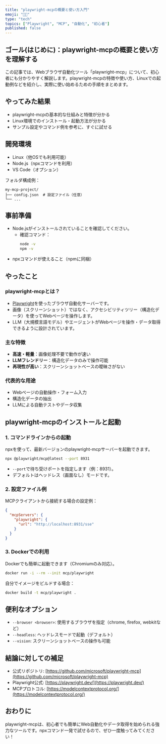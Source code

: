 ```yaml
---
title: "playwright-mcpの概要と使い方入門"
emoji: "🧑‍💻"
type: "tech"
topics: ["Playwright", "MCP", "自動化", "初心者"]
published: false
---
```


## ゴール(はじめに)：playwright-mcpの概要と使い方を理解する

この記事では、Webブラウザ自動化ツール「playwright-mcp」について、初心者にも分かりやすく解説します。playwright-mcpの特徴や使い方、Linuxでの起動例などを紹介し、実際に使い始めるための手順をまとめます。

## やってみた結果

- playwright-mcpの基本的な仕組みと特徴が分かる
- Linux環境でのインストール・起動方法が分かる
- サンプル設定やコマンド例を参考に、すぐに試せる

## 開発環境
- Linux（他OSでも利用可能）
- Node.js（npxコマンドを利用）
- VS Code（オプション）

フォルダ構成例：
```
my-mcp-project/
├── config.json  # 設定ファイル（任意）
└── ...
```

## 事前準備
- Node.jsがインストールされていることを確認してください。
  - 確認コマンド：
    ```bash
    node -v
    npm -v
    ```
- npxコマンドが使えること（npmに同梱）

## やったこと

### playwright-mcpとは？

- [Playwright](https://playwright.dev)を使ったブラウザ自動化サーバーです。
- 画像（スクリーンショット）ではなく、アクセシビリティツリー（構造化データ）を使ってWebページを操作します。
- LLM（大規模言語モデル）やエージェントがWebページを操作・データ取得できるように設計されています。

### 主な特徴
- **高速・軽量**：画像処理不要で動作が速い
- **LLMフレンドリー**：構造化データのみで操作可能
- **再現性が高い**：スクリーンショットベースの曖昧さがない

### 代表的な用途
- Webページの自動操作・フォーム入力
- 構造化データの抽出
- LLMによる自動テストやデータ収集

## playwright-mcpのインストールと起動

### 1. コマンドラインからの起動

npxを使って、最新バージョンのplaywright-mcpサーバーを起動できます。

```bash
npx @playwright/mcp@latest --port 8931
```

- `--port`で待ち受けポートを指定します（例：8931）。
- デフォルトはヘッドレス（画面なし）モードです。

### 2. 設定ファイル例

MCPクライアントから接続する場合の設定例：

```json
{
  "mcpServers": {
    "playwright": {
      "url": "http://localhost:8931/sse"
    }
  }
}
```

### 3. Dockerでの利用

Dockerでも簡単に起動できます（Chromiumのみ対応）。

```bash
docker run -i --rm --init mcp/playwright
```

自分でイメージをビルドする場合：
```bash
docker build -t mcp/playwright .
```

## 便利なオプション
- `--browser <browser>`: 使用するブラウザを指定（chrome, firefox, webkitなど）
- `--headless`: ヘッドレスモードで起動（デフォルト）
- `--vision`: スクリーンショットベースの操作も可能

## 結論に対しての補足
- 公式リポジトリ: [https://github.com/microsoft/playwright-mcp](https://github.com/microsoft/playwright-mcp)
- Playwright公式: [https://playwright.dev/](https://playwright.dev/)
- MCPプロトコル: [https://modelcontextprotocol.org/](https://modelcontextprotocol.org/)

## おわりに

playwright-mcpは、初心者でも簡単にWeb自動化やデータ取得を始められる強力なツールです。npxコマンド一発で試せるので、ぜひ一度触ってみてください！